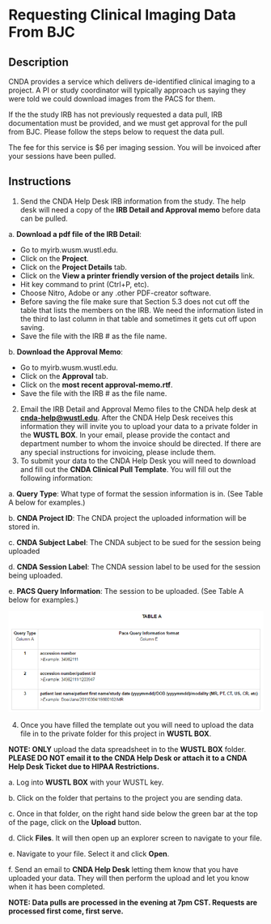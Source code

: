 # Requesting Clinical Imaging Data From BJC

## Description
CNDA provides a service which delivers de-identified clinical imaging to a project. A PI or study coordinator will typically approach us saying they were told we could download images from the PACS for them.

If the the study IRB has not previously requested a data pull, IRB documentation must be provided, and we must get approval for the pull from BJC. Please follow the steps below to request the data pull.

The fee for this service is $6 per imaging session. You will be invoiced after your sessions have been pulled.

## Instructions
1. Send the CNDA Help Desk IRB information from the study. The help desk will need a copy of the **IRB Detail and Approval memo** before data can be pulled.
   
  a. **Download a pdf file of the IRB Detail**:

   - Go to myirb.wusm.wustl.edu.
   - Click on the **Project**.
   - Click on the **Project Details** tab.
   - Click on the **View a printer friendly version of the project details** link.
   - Hit key command to print (Ctrl+P, etc).
   - Choose Nitro, Adobe or any .other PDF-creator software.
   - Before saving the file make sure that Section 5.3 does not cut off the table that lists the members on the IRB.  We need the information listed in the third to last column in that table and sometimes it gets cut off upon saving.
  - Save the file with the IRB # as the file name.
    
  b. **Download the Approval Memo**:
  
   - Go to myirb.wusm.wustl.edu.
   - Click on the **Approval** tab.
   - Click on the **most recent approval-memo.rtf**.
   - Save the file with the IRB # as the file name.
     
2. Email the IRB Detail and Approval Memo files to the CNDA help desk at **cnda-help@wustl.edu**. After the CNDA Help Desk receives this information they will invite you to upload your data to a private folder in the **WUSTL BOX**. In your email, please provide the contact and department number to whom the invoice should be directed. If there are any special instructions for invoicing, please include them.
3. To submit your data to the CNDA Help Desk you will need to download and fill out the **CNDA Clinical Pull Template**.  You will fill out the following information:
   
  a. **Query Type**: What type of format the session information is in. (See Table A below for examples.)
  
  b. **CNDA Project ID**: The CNDA project the uploaded information will be stored in.
  
  c. **CNDA Subject Label**: The CNDA subject to be sued for the session being uploaded
  
  d. **CNDA Session Label**: The CNDA session label to be used for the session being uploaded.
  
  e. **PACS Query Information**: The session to be uploaded. (See Table A below for examples.)

![query table](images/PullClinImgDataBJC1.jpg)

4. Once you have filled the template out you will need to upload the data file in to the private folder for this project in **WUSTL BOX**.

**NOTE: ONLY** upload the data spreadsheet in to the **WUSTL BOX** folder.  **PLEASE DO NOT email it to the CNDA Help Desk or attach it to a CNDA Help Desk Ticket due to HIPAA Restrictions.**

  a. Log into **WUSTL BOX** with your WUSTL key.
  
  b. Click on the folder that pertains to the project you are sending data.
  
  c. Once in that folder, on the right hand side below the green bar at the top of the page, click on the **Upload** button.
  
  d. Click **Files**. It will then open up an explorer screen to navigate to your file.
  
  e. Navigate to your file. Select it and click **Open**.
  
  f. Send an email to **CNDA Help Desk** letting them know that you have uploaded your data. They will then perform the upload and let you know when it has been completed.
  
**NOTE: Data pulls are processed in the evening at 7pm CST. Requests are processed first come, first serve.**
